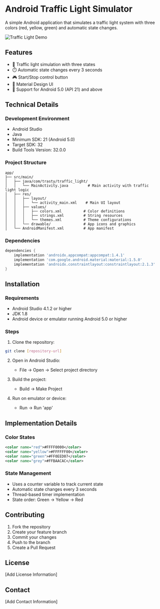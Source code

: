 # Android Traffic Light Simulator

A simple Android application that simulates a traffic light system with three colors (red, yellow, green) and automatic state changes.

![Traffic Light Demo](add_screenshot_here.png)

## Features

- 🚦 Traffic light simulation with three states
- ⏱️ Automatic state changes every 3 seconds
- 🎮 Start/Stop control button
- 🎨 Material Design UI
- 📱 Support for Android 5.0 (API 21) and above

## Technical Details

### Development Environment

- Android Studio
- Java
- Minimum SDK: 21 (Android 5.0)
- Target SDK: 32
- Build Tools Version: 32.0.0

### Project Structure

```
app/
├── src/main/
│   ├── java/com/trasty/traffic_light/
│   │   └── MainActivity.java         # Main activity with traffic light logic
│   ├── res/
│   │   ├── layout/
│   │   │   └── activity_main.xml    # Main UI layout
│   │   ├── values/
│   │   │   ├── colors.xml          # Color definitions
│   │   │   ├── strings.xml         # String resources
│   │   │   └── themes.xml          # Theme configurations
│   │   └── drawable/               # App icons and graphics
│   └── AndroidManifest.xml         # App manifest
```

### Dependencies

```gradle
dependencies {
    implementation 'androidx.appcompat:appcompat:1.4.1'
    implementation 'com.google.android.material:material:1.5.0'
    implementation 'androidx.constraintlayout:constraintlayout:2.1.3'
}
```

## Installation

### Requirements

- Android Studio 4.1.2 or higher
- JDK 1.8
- Android device or emulator running Android 5.0 or higher

### Steps

1. Clone the repository:

```bash
git clone [repository-url]
```

2. Open in Android Studio:

   - File → Open → Select project directory

3. Build the project:

   - Build → Make Project

4. Run on emulator or device:
   - Run → Run 'app'

## Implementation Details

### Color States

```xml
<color name="red">#FFFF0000</color>
<color name="yellow">#FFFFFF00</color>
<color name="green">#FF0EED07</color>
<color name="grey">#FFBAACAC</color>
```

### State Management

- Uses a counter variable to track current state
- Automatic state changes every 3 seconds
- Thread-based timer implementation
- State order: Green → Yellow → Red

## Contributing

1. Fork the repository
2. Create your feature branch
3. Commit your changes
4. Push to the branch
5. Create a Pull Request

## License

[Add License Information]

## Contact

[Add Contact Information]
